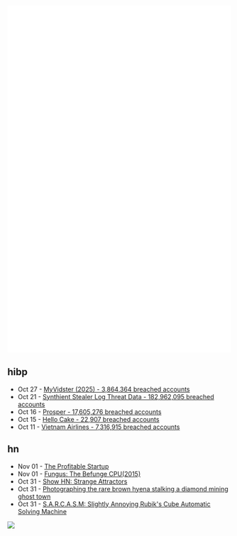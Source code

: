 ![Metrics](https://raw.githubusercontent.com/phixion/phixion/master/metrics.svg)

## hibp

<!--
for https://github.com/phixion/phixion/blob/main/.github/workflows/feeds.yml
-->
<!--START_SECTION:haveibeenpwnd-->
- Oct 27 - [MyVidster (2025) - 3,864,364 breached accounts](https://haveibeenpwned.com/Breach/MyVidster2025)
- Oct 21 - [Synthient Stealer Log Threat Data - 182,962,095 breached accounts](https://haveibeenpwned.com/Breach/SynthientStealerLogThreatData)
- Oct 16 - [Prosper - 17,605,276 breached accounts](https://haveibeenpwned.com/Breach/Prosper)
- Oct 15 - [Hello Cake - 22,907 breached accounts](https://haveibeenpwned.com/Breach/HelloCake)
- Oct 11 - [Vietnam Airlines - 7,316,915 breached accounts](https://haveibeenpwned.com/Breach/VietnamAirlines)
<!--END_SECTION:haveibeenpwnd-->

## hn

<!--
for https://github.com/phixion/phixion/blob/main/.github/workflows/feeds.yml
-->
<!--START_SECTION:hn-->
- Nov 01 - [The Profitable Startup](https://linear.app/now/the-profitable-startup)
- Nov 01 - [Fungus: The Befunge CPU(2015)](https://www.bedroomlan.org/hardware/fungus/)
- Oct 31 - [Show HN: Strange Attractors](https://blog.shashanktomar.com/posts/strange-attractors)
- Oct 31 - [Photographing the rare brown hyena stalking a diamond mining ghost town](https://www.bbc.com/future/article/20251014-the-rare-hyena-stalking-a-diamond-mining-ghost-town)
- Oct 31 - [S.A.R.C.A.S.M: Slightly Annoying Rubik's Cube Automatic Solving Machine](https://github.com/vindar/SARCASM)
<!--END_SECTION:hn-->

<!--
for https://yhype.me
-->
![](https://hit.yhype.me/github/profile?user_id=13013670)
